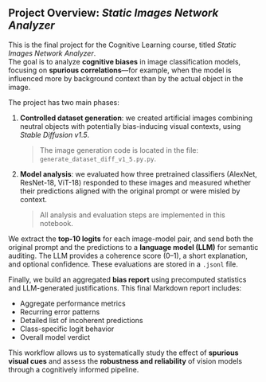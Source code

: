 ## Project Overview: *Static Images Network Analyzer*

This is the final project for the Cognitive Learning course, titled *Static Images Network Analyzer*.  
The goal is to analyze **cognitive biases** in image classification models, focusing on **spurious correlations**—for example, when the model is influenced more by background context than by the actual object in the image.

The project has two main phases:
1. **Controlled dataset generation**: we created artificial images combining neutral objects with potentially bias-inducing visual contexts, using *Stable Diffusion v1.5*.  
   > The image generation code is located in the file: `generate_dataset_diff_v1_5.py.py`.
2. **Model analysis**: we evaluated how three pretrained classifiers (AlexNet, ResNet-18, ViT-18) responded to these images and measured whether their predictions aligned with the original prompt or were misled by context.  
   > All analysis and evaluation steps are implemented in this notebook.

We extract the **top-10 logits** for each image-model pair, and send both the original prompt and the predictions to a **language model (LLM)** for semantic auditing. The LLM provides a coherence score (0–1), a short explanation, and optional confidence. These evaluations are stored in a `.jsonl` file.

Finally, we build an aggregated **bias report** using precomputed statistics and LLM-generated justifications. This final Markdown report includes:
- Aggregate performance metrics
- Recurring error patterns
- Detailed list of incoherent predictions
- Class-specific logit behavior
- Overall model verdict

This workflow allows us to systematically study the effect of **spurious visual cues** and assess the **robustness and reliability** of vision models through a cognitively informed pipeline.